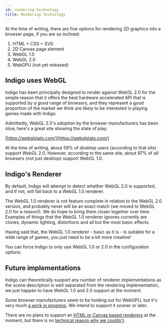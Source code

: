 ```yaml
---
id: rendering-technology
title: Rendering Technology
---
```


At the time of writing, there are five options for rendering 2D graphics into a browser page, if you are so inclined:

1. HTML + CSS + SVG
2. 2D Canvas page element
3. WebGL 1.0
4. WebGL 2.0
5. WebGPU (not yet released)

## Indigo uses WebGL

Indigo has been principally designed to render against WebGL 2.0 for the simple reason that it offers the best hardware accelerated API that is supported by _a good_ range of browsers, and they represent a good proportion of the market we think are likely to be interested in playing games made with Indigo.

Admittedly, WebGL 2.0's adoption by the browser manufacturers has been slow, here's a great site showing the state of play:

[https://webglstats.com/](https://webglstats.com/)

At the time of writing, about 59% of _desktop_ users (according to that site) support WebGL 2.0. However, according to the same site, about 97% of _all_ browsers (not just desktop) support WebGL 1.0.

## Indigo's Renderer

By default, Indigo will attempt to detect whether WebGL 2.0 is supported, and if not, will fall back to a WebGL 1.0 renderer.

The WebGL 1.0 renderer is not feature complete in relation to the WebGL 2.0 version, and probably never will be an exact match (we moved to WebGL 2.0 for a reason!). We do hope to bring them closer together over time. Examples of things that the WebGL 1.0 renderer ignores currently are clones, dynamic lighting, distortions and all but the most basic effects.

Having said that, the WebGL 1.0 renderer - basic as it is - is suitable for a wide range of games, you just need to be a bit more creative!

You can force Indigo to only use WebGL 1.0 or 2.0 in the configuration options.

## Future implementations

Indigo can theoretically support any number of renderer implementations as the scene description is well separated from the rendering implementation, we just happen to have WebGL 1.0 and 2.0 support at the moment.

Some browser manufacturers seem to be holding out for WebGPU, but it's very much [a work in progress](https://github.com/gpuweb/gpuweb/wiki/Implementation-Status). We intend to support it sooner or later.

There are no plans to support an [HTML or Canvas based renderers](http://buildnewgames.com/dom-sprites/) at the moment, but there is no [technical reason why we couldn't](http://buildnewgames.com/assets/article//dom-sprites/dom-sprite-demo.html).
